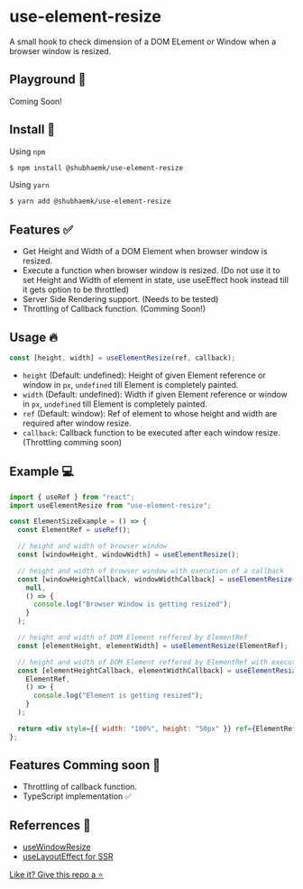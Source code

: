 # use-element-resize

A small hook to check dimension of a DOM ELement or Window when a browser window is resized.

## Playground :running:

Coming Soon!

## Install :floppy_disk:

Using `npm`

```bash
$ npm install @shubhaemk/use-element-resize
```

Using `yarn`

```bash
$ yarn add @shubhaemk/use-element-resize
```

## Features :white_check_mark:

- Get Height and Width of a DOM Element when browser window is resized.
- Execute a function when browser window is resized. (Do not use it to set Height and Width of element in state, use useEffect hook instead till it gets option to be throttled)
- Server Side Rendering support. (Needs to be tested)
- Throttling of Callback function. (Comming Soon!)

## Usage :fire:

```js
const [height, width] = useElementResize(ref, callback);
```

- `height` (Default: undefined): Height of given Element reference or window in `px`, `undefined` till Element is completely painted.
- `width` (Default: undefined): Width if given Element reference or window in `px`, `undefined` till Element is completely painted.
- `ref` (Default: window): Ref of element to whose height and width are required after window resize.
- `callback`: Callback function to be executed after each window resize. (Throttling comming soon)

## Example :computer:

```jsx harmony
import { useRef } from "react";
import useElementResize from "use-element-resize";

const ElementSizeExample = () => {
  const ElementRef = useRef();

  // height and width of browser window
  const [windowHeight, windowWidth] = useElementResize();

  // height and width of browser window with execution of a callback
  const [windowHeightCallback, windowWidthCallback] = useElementResize(
    null,
    () => {
      console.log("Browser Window is getting resized");
    }
  );

  // height and width of DOM Element reffered by ElementRef
  const [elementHeight, elementWidth] = useElementResize(ElementRef);

  // height and width of DOM Element reffered by ElementRef with execution of a callback
  const [elementHeightCallback, elementWidthCallback] = useElementResize(
    ElementRef,
    () => {
      console.log("Element is getting resized");
    }
  );

  return <div style={{ width: "100%", height: "50px" }} ref={ElementRef}></div>;
};
```

## Features Comming soon :eyes:

- Throttling of callback function.
- TypeScript implementation :white_check_mark:

## Referrences :memo:

- [useWindowResize](https://github.com/beautifulinteractions/beautiful-react-hooks/blob/master/docs/useWindowResize.md)
- [useLayoutEffect for SSR](https://medium.com/@alexandereardon/uselayouteffect-and-ssr-192986cdcf7a)

[Like it? Give this repo a :star:](https://github.com/shubhaemk/use-element-resize)

